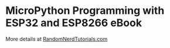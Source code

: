 # MicroPython Programming with ESP32 and ESP8266 eBook
More details at [RandomNerdTutorials.com](https://randomnerdtutorials.com/micropython-programming-with-esp32-and-esp8266/)
